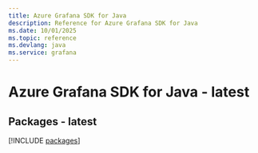 ```yaml
---
title: Azure Grafana SDK for Java
description: Reference for Azure Grafana SDK for Java
ms.date: 10/01/2025
ms.topic: reference
ms.devlang: java
ms.service: grafana
---
```

# Azure Grafana SDK for Java - latest
## Packages - latest
[!INCLUDE [packages](grafana-index.md)]